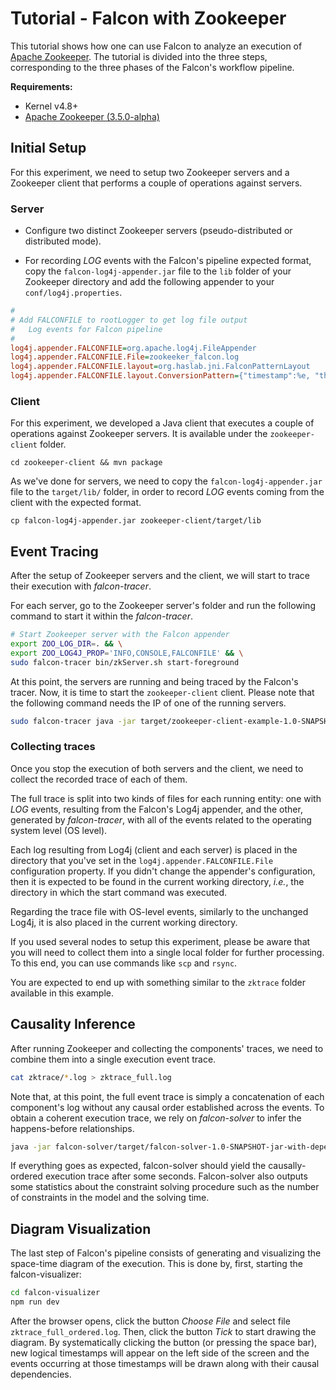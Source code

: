 # Tutorial - Falcon with Zookeeper

This tutorial shows how one can use Falcon to analyze an execution of [Apache Zookeeper](https://zookeeper.apache.org). The tutorial is divided into the three steps, corresponding to the three phases of the Falcon's workflow pipeline.

**Requirements:**

- Kernel v4.8+
- [Apache Zookeeper (3.5.0-alpha)](https://zookeeper.apache.org/doc/r3.5.0-alpha/zookeeperStarted.html)

## Initial Setup

For this experiment, we need to setup two Zookeeper servers and a Zookeeper client that performs a couple of operations against servers.

### Server

- Configure two distinct Zookeeper servers (pseudo-distributed or distributed mode).

- For recording _LOG_ events with the Falcon's pipeline expected format, copy the `falcon-log4j-appender.jar` file to the `lib` folder of your Zookeeper directory and add the following appender to your `conf/log4j.properties`.

```ini
#
# Add FALCONFILE to rootLogger to get log file output
#   Log events for Falcon pipeline
#
log4j.appender.FALCONFILE=org.apache.log4j.FileAppender
log4j.appender.FALCONFILE.File=zookeeker_falcon.log
log4j.appender.FALCONFILE.layout=org.haslab.jni.FalconPatternLayout
log4j.appender.FALCONFILE.layout.ConversionPattern={"timestamp":%e, "thread": "%T@%h", "type": "LOG", "message": "%d{yyyy-MM-dd HH:mm:ss} %-5p %c{1}:%L - %m", "data":{"level": "%p"}}%n
```

### Client

For this experiment, we developed a Java client that executes a couple of operations against Zookeeper servers. It is available under the `zookeeper-client` folder.

```
cd zookeeper-client && mvn package
```

As we've done for servers, we need to copy the `falcon-log4j-appender.jar` file to the `target/lib/` folder, in order to record _LOG_ events coming from the client with the expected format.

```
cp falcon-log4j-appender.jar zookeeper-client/target/lib
```

## Event Tracing

After the setup of Zookeeper servers and the client, we will start to trace their execution with _falcon-tracer_.

For each server, go to the Zookeeper server's folder and run the following command to start it within the _falcon-tracer_.

```bash
# Start Zookeeper server with the Falcon appender
export ZOO_LOG_DIR=. && \
export ZOO_LOG4J_PROP='INFO,CONSOLE,FALCONFILE' && \
sudo falcon-tracer bin/zkServer.sh start-foreground
```

At this point, the servers are running and being traced by the Falcon's tracer. Now, it is time to start the `zookeeper-client` client. Please note that the following command needs the IP of one of the running servers.

```bash
sudo falcon-tracer java -jar target/zookeeper-client-example-1.0-SNAPSHOT.jar <server_ip>
```

### Collecting traces

Once you stop the execution of both servers and the client, we need to collect the recorded trace of each of them.

The full trace is split into two kinds of files for each running entity: one with _LOG_ events, resulting from the Falcon's Log4j appender, and the other, generated by _falcon-tracer_, with all of the events related to the operating system level (OS level).

Each log resulting from Log4j (client and each server) is placed in the directory that you've set in the `log4j.appender.FALCONFILE.File` configuration property. If you didn't change the appender's configuration, then it is expected to be found in the current working directory, _i.e._, the directory in which the start command was executed.

Regarding the trace file with OS-level events, similarly to the unchanged Log4j, it is also placed in the current working directory.

If you used several nodes to setup this experiment, please be aware that you will need to collect them into a single local folder for further processing. To this end, you can use commands like `scp` and `rsync`.

You are expected to end up with something similar to the `zktrace` folder available in this example.

## Causality Inference

After running Zookeeper and collecting the components' traces, we need to combine them into a single execution event trace.

```bash
cat zktrace/*.log > zktrace_full.log
```

Note that, at this point, the full event trace is simply a concatenation of each component's log without any causal order established across the events. To obtain a coherent execution trace, we rely on *falcon-solver* to infer the happens-before relationships.

```bash
java -jar falcon-solver/target/falcon-solver-1.0-SNAPSHOT-jar-with-dependencies.jar --event-file zktrace_full.log --output-file zktrace_full_ordered.log
```

If everything goes as expected, falcon-solver should yield the causally-ordered execution trace after some seconds. Falcon-solver also outputs some statistics about the constraint solving procedure such as the number of constraints in the model and the solving time.

## Diagram Visualization

The last step of Falcon's pipeline consists of generating and visualizing the space-time diagram of the execution. This is done by, first, starting the falcon-visualizer:

```bash
cd falcon-visualizer
npm run dev
```

After the browser opens, click the button *Choose File* and select file `zktrace_full_ordered.log`. Then, click the button *Tick* to start drawing the diagram. By systematically clicking the button (or pressing the space bar), new logical timestamps will appear on the left side of the screen and the events occurring at those timestamps will be drawn along with their causal dependencies.
